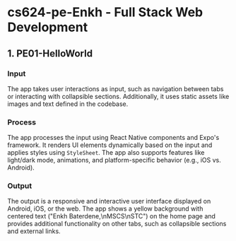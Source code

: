 # cs624-pe-Enkh - Full Stack Web Development

## 1. PE01-HelloWorld

### Input
The app takes user interactions as input, such as navigation between tabs or interacting with collapsible sections. Additionally, it uses static assets like images and text defined in the codebase.

### Process
The app processes the input using React Native components and Expo's framework. It renders UI elements dynamically based on the input and applies styles using `StyleSheet`. The app also supports features like light/dark mode, animations, and platform-specific behavior (e.g., iOS vs. Android).

### Output
The output is a responsive and interactive user interface displayed on Android, iOS, or the web. The app shows a yellow background with centered text ("Enkh Baterdene,\nMSCS\nSTC") on the home page and provides additional functionality on other tabs, such as collapsible sections and external links.

